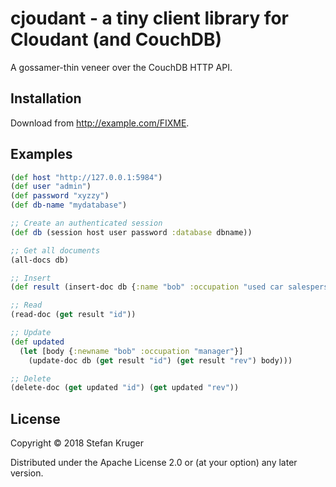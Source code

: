 # cjoudant - a tiny client library for Cloudant (and CouchDB)

A gossamer-thin veneer over the CouchDB HTTP API.

## Installation

Download from http://example.com/FIXME.

## Examples

```clojure
(def host "http://127.0.0.1:5984")
(def user "admin")
(def password "xyzzy")
(def db-name "mydatabase")

;; Create an authenticated session
(def db (session host user password :database dbname))

;; Get all documents
(all-docs db)

;; Insert
(def result (insert-doc db {:name "bob" :occupation "used car salesperson"}))

;; Read
(read-doc (get result "id"))

;; Update
(def updated
  (let [body {:newname "bob" :occupation "manager"}]
    (update-doc db (get result "id") (get result "rev") body)))

;; Delete
(delete-doc (get updated "id") (get updated "rev"))
```

## License

Copyright © 2018 Stefan Kruger

Distributed under the Apache License 2.0 or (at your option) any later version.
